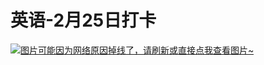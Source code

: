 # 英语-2月25日打卡

[![图片可能因为网络原因掉线了，请刷新或直接点我查看图片~](https://cdn.jsdelivr.net/gh/ylsislove/image-home/test/20210227234643.jpg)](https://cdn.jsdelivr.net/gh/ylsislove/image-home/test/20210227234643.jpg)
